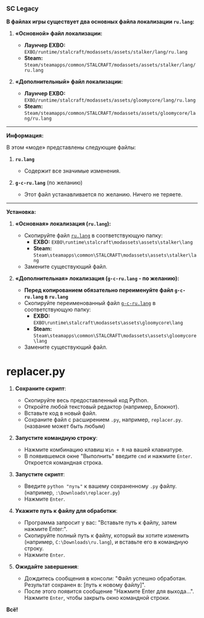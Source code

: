 ### SC Legacy

**В файлах игры существует два основных файла локализации `ru.lang`:**

1.  **«Основной» файл локализации:**
    * **Лаунчер EXBO:** `EXBO/runtime/stalcraft/modassets/assets/stalker/lang/ru.lang`
    * **Steam:** `Steam/steamapps/common/STALCRAFT/modassets/assets/stalker/lang/ru.lang`

2.  **«Дополнительный» файл локализации:**
    * **Лаунчер EXBO:** `EXBO/runtime/stalcraft/modassets/assets/gloomycore/lang/ru.lang`
    * **Steam:** `Steam/steamapps/common/STALCRAFT/modassets/assets/gloomycore/lang/ru.lang`

---

**Информация:**

В этом «моде» представлены следующие файлы:

1.  **`ru.lang`**
    * Содержит все значимые изменения.

2.  **`g-c-ru.lang`** (по желанию)
    * Этот файл устанавливается по желанию. Ничего не теряете.

---

**Установка:**

1.  **«Основная» локализация (`ru.lang`):**
    * Скопируйте файл [`ru.lang`](https://github.com/Horizon-Arch/sc-legacy/releases) в соответствующую папку:
        * **EXBO:** `EXBO\runtime\stalcraft\modassets\assets\stalker\lang`
        * **Steam:** `Steam\steamapps\common\STALCRAFT\modassets\assets\stalker\lang`
    * Замените существующий файл.

2.  **«Дополнительная» локализация (`g-c-ru.lang` - по желанию):**
    * **Перед копированием обязательно переименуйте файл `g-c-ru.lang` в `ru.lang`**
    * Скопируйте переименованный файл [`g-c-ru.lang`](https://github.com/Horizon-Arch/sc-legacy/releases) в соответствующую папку:
        * **EXBO:** `EXBO\runtime\stalcraft\modassets\assets\gloomycore\lang`
        * **Steam:** `Steam\steamapps\common\STALCRAFT\modassets\assets\gloomycore\lang`
    * Замените существующий файл.

# **replacer.py**

1.  **Сохраните скрипт**:
    * Скопируйте весь предоставленный код Python.
    * Откройте любой текстовый редактор (например, Блокнот).
    * Вставьте код в новый файл.
    * Сохраните файл с расширением `.py`, например, `replacer.py`. (название может быть любым)

2.  **Запустите командную строку**:
    * Нажмите комбинацию клавиш `Win + R` на вашей клавиатуре.
    * В появившемся окне "Выполнить" введите `cmd` и нажмите `Enter`. Откроется командная строка.

3.  **Запустите скрипт**:
    * Введите `python "путь"` к вашему сохраненному `.py` файлу. (например, `:\Downloads\replacer.py`)
    * Нажмите `Enter`.

4.  **Укажите путь к файлу для обработки**:
    * Программа запросит у вас: "Вставьте путь к файлу, затем нажмите Enter:".
    * Скопируйте полный путь к файлу, который вы хотите изменить (например, `C:\Downloads\ru.lang`), и вставьте его в командную строку.
    * Нажмите `Enter`.

5.  **Ожидайте завершения**:
    * Дождитесь сообщения в консоли: "Файл успешно обработан. Результат сохранен в: [путь к новому файлу]".
    * После этого появится сообщение "Нажмите Enter для выхода...". Нажмите `Enter`, чтобы закрыть окно командной строки.

**Всё!**
